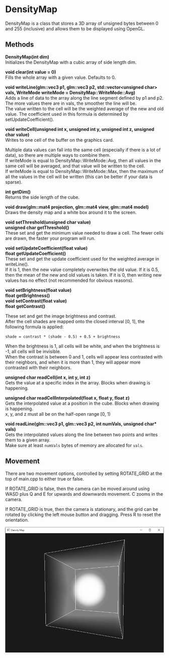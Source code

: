# DensityMap

DensityMap is a class that stores a 3D array of unsigned bytes between 0 and 255 (inclusive) and allows them to be displayed using OpenGL.

## Methods

<b>DensityMap(int dim)</b>  
Initializes the DensityMap with a cubic array of side length dim.

<b>void clear(int value = 0)</b>  
Fills the whole array with a given value. Defaults to 0.

<b>void writeLine(glm::vec3 p1, glm::vec3 p2, std::vector&lt;unsigned char&gt; vals, WriteMode writeMode = DensityMap::WriteMode::Avg)</b>  
Adds a line of data to the array along the line segment defined by p1 and p2. The more values there are in vals, the smoother the line will be.  
The value written to the cell will be the weighted average of the new and old value. The coefficient used in this formula is determined by setUpdateCoefficient().

<b>void writeCell(unsigned int x, unsigned int y, unsigned int z, unsigned char value)</b>  
Writes to one cell of the buffer on the graphics card.

Multiple data values can fall into the same cell (especially if there is a lot of data), so there are multiple ways to combine them.  
If writeMode is equal to DensityMap::WriteMode::Avg, then all values in the same cell will be averaged, and that value will be written to the cell.  
If writeMode is equal to DensityMap::WriteMode::Max, then the maximum of all the values in the cell will be written (this can be better if your data is sparse).

<b>int getDim()</b>  
Returns the side length of the cube.

<b>void draw(glm::mat4 projection, glm::mat4 view, glm::mat4 model)</b>  
Draws the density map and a white box around it to the screen.

<b>void setThreshold(unsigned char value)</b>  
<b>unsigned char getThreshold()</b>  
These set and get the minimum value needed to draw a cell. The fewer cells are drawn, the faster your program will run.

<b>void setUpdateCoefficient(float value)</b>  
<b>float getUpdateCoefficient()</b>  
These set and get the update coefficient used for the weighted average in writeLine().  
If it is 1, then the new value completely overwrites the old value. If it is 0.5, then the mean of the new and old values is taken. If it is 0, then writing new values has no effect (not recommended for obvious reasons).

<b>void setBrightness(float value)</b>  
<b>float getBrightness()</b>  
<b>void setContrast(float value)</b>  
<b>float getContrast()</b>  

These set and get the image brightness and contrast.  
After the cell shades are mapped onto the closed interval [0, 1], the following formula is applied:

```
shade = contrast * (shade - 0.5) + 0.5 + brightness
```

When the brightness is 1, all cells will be white, and when the brightness is -1, all cells will be invisible.  
When the contrast is between 0 and 1, cells will appear less contrasted with their neighbors, and when it is more than 1, they will appear more contrasted with their neighbors.

<b>unsigned char readCell(int x, int y, int z)</b>  
Gets the value at a specific index in the array. Blocks when drawing is happening.

<b>unsigned char readCellInterpolated(float x, float y, float z)</b>  
Gets the interpolated value at a position in the cube. Blocks when drawing is happening.  
x, y, and z must all be on the half-open range [0, 1)

<b>void readLine(glm::vec3 p1, glm::vec3 p2, int numVals, unsigned char* vals)</b>  
Gets the interpolated values along the line between two points and writes them to a given array.  
Make sure at least `numVals` bytes of memory are allocated for `vals`.

## Movement

There are two movement options, controlled by setting ROTATE_GRID at the top of main.cpp to either true or false.  

If ROTATE_GRID is false, then the camera can be moved around using WASD plus Q and E for upwards and downwards movement. C zooms in the camera.  

If ROTATE_GRID is true, then the camera is stationary, and the grid can be rotated by clicking the left mouse button and dragging. Press R to reset the orientation.  

![The image is in the images folder](https://github.com/ethanlipson/DensityMap/raw/master/images/sphere.png "Sphere demo")
